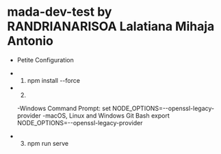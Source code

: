 # mada-dev-test by RANDRIANARISOA Lalatiana Mihaja Antonio
 
 - Petite Configuration

 - 1)  npm install --force

- 2)
  -Windows Command Prompt:
   set NODE_OPTIONS=--openssl-legacy-provider
  -macOS, Linux and Windows Git Bash
   export NODE_OPTIONS=--openssl-legacy-provider  
 
 - 3) npm run serve


